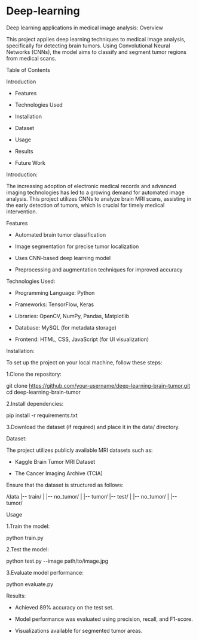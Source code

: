 # Deep-learning
Deep learning applications in medical image analysis:
Overview

This project applies deep learning techniques to medical image analysis, specifically for detecting brain tumors. Using Convolutional Neural Networks (CNNs), the model aims to classify and segment tumor regions from medical scans.

Table of Contents

Introduction

- Features

- Technologies Used

- Installation

- Dataset

- Usage

- Results

- Future Work



Introduction:

The increasing adoption of electronic medical records and advanced imaging technologies has led to a growing demand for automated image analysis. This project utilizes CNNs to analyze brain MRI scans, assisting in the early detection of tumors, which is crucial for timely medical intervention.

Features

- Automated brain tumor classification

- Image segmentation for precise tumor localization

- Uses CNN-based deep learning model

- Preprocessing and augmentation techniques for improved accuracy


Technologies Used:

- Programming Language: Python

- Frameworks: TensorFlow, Keras

- Libraries: OpenCV, NumPy, Pandas, Matplotlib

- Database: MySQL (for metadata storage)

- Frontend: HTML, CSS, JavaScript (for UI visualization)


Installation:

To set up the project on your local machine, follow these steps:

1.Clone the repository:

git clone https://github.com/your-username/deep-learning-brain-tumor.git
cd deep-learning-brain-tumor

2.Install dependencies:

pip install -r requirements.txt

3.Download the dataset (if required) and place it in the data/ directory.

Dataset:

The project utilizes publicly available MRI datasets such as:

- Kaggle Brain Tumor MRI Dataset

- The Cancer Imaging Archive (TCIA)

Ensure that the dataset is structured as follows:

/data
  |-- train/
  |    |-- no_tumor/
  |    |-- tumor/
  |-- test/
  |    |-- no_tumor/
  |    |-- tumor/

Usage

1.Train the model:

python train.py

2.Test the model:

python test.py --image path/to/image.jpg

3.Evaluate model performance:

python evaluate.py

Results:

- Achieved 89% accuracy on the test set.

- Model performance was evaluated using precision, recall, and F1-score.

- Visualizations available for segmented tumor areas.

